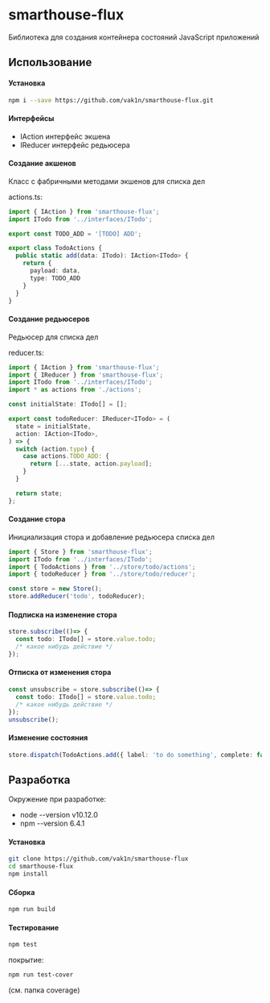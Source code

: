 # smarthouse-flux

Библиотека для создания контейнера состояний JavaScript приложений

## Использование

#### Установка

```sh
npm i --save https://github.com/vak1n/smarthouse-flux.git
```

#### Интерфейсы

- IAction интерфейс экшена
- IReducer интерфейс редьюсера

#### Создание акшенов

Класс с фабричными методами экшенов для списка дел

actions.ts:
```ts
import { IAction } from 'smarthouse-flux';
import ITodo from '../interfaces/ITodo';

export const TODO_ADD = '[TODO] ADD';

export class TodoActions {
  public static add(data: ITodo): IAction<ITodo> {
    return {
      payload: data,
      type: TODO_ADD
    }
  }
}
```

#### Создание редьюсеров

Редьюсер для списка дел

reducer.ts:
```ts
import { IAction } from 'smarthouse-flux';
import { IReducer } from 'smarthouse-flux';
import ITodo from '../interfaces/ITodo';
import * as actions from './actions';

const initialState: ITodo[] = [];

export const todoReducer: IReducer<ITodo> = (
  state = initialState,
  action: IAction<ITodo>,
) => {
  switch (action.type) {
    case actions.TODO_ADD: {
      return [...state, action.payload];
    }
  }

  return state;
};
```

#### Создание стора

Инициализация стора и добавление редьюсера списка дел

```ts
import { Store } from 'smarthouse-flux';
import ITodo from '../interfaces/ITodo';
import { TodoActions } from '../store/todo/actions';
import { todoReducer } from '../store/todo/reducer';

const store = new Store();
store.addReducer('todo', todoReducer);
```

#### Подписка на изменение стора

```ts
store.subscribe(()=> {
  const todo: ITodo[] = store.value.todo;
  /* какое нибудь действие */
});
```

#### Отписка от изменения стора

```ts
const unsubscribe = store.subscribe(()=> {
  const todo: ITodo[] = store.value.todo;
  /* какое нибудь действие */
});
unsubscribe();
```

#### Изменение состояния

```ts
store.dispatch(TodoActions.add({ label: 'to do something', complete: false }));
```

## Разработка

Окружение при разработке:

- node --version v10.12.0
- npm --version 6.4.1

#### Установка

```sh
git clone https://github.com/vak1n/smarthouse-flux
cd smarthouse-flux
npm install
```

#### Сборка

```sh
npm run build
```

#### Тестирование

```sh
npm test
```

покрытие:

```sh
npm run test-cover
```
(см. папка coverage)